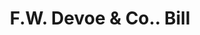 ---
doi: 10.7916/D8J11F94
date_other: '1870'
date_other_textual: 1870-1879
form: printed ephemera
genre:
- Invoices
name:
- F.W. Devoe & Co.
object_in_context_url: https://biggert.cul.columbia.edu/items/view/ave_biggert_00990
subject_hierarchical_geographic:
- New York, New York, United States
subject_name:
- F.W. Devoe & Co.
title: F.W. Devoe & Co.. Bill
sort_title: F.W. Devoe & Co.. Bill
call_number: ave_biggert_00990
coordinates:
- 40.71277777777778,-74.00583333333333
pid: ave_biggert_00990
identifiers: ave_biggert_00990
thumbnail: https://derivativo-3.library.columbia.edu/iiif/2/ldpd:344270/full/!256,256/0/native.jpg
permalink: "/items/ave_biggert_00990/"
layout: iiif-image-page
---